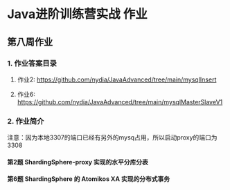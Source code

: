 # Java进阶训练营实战 作业

## 第八周作业


### 1. 作业答案目录
1. 作业2: https://github.com/nydia/JavaAdvanced/tree/main/mysqlInsert

2. 作业6: https://github.com/nydia/JavaAdvanced/tree/main/mysqlMasterSlaveV1

### 2. 作业简介

注意：因为本地3307的端口已经有另外的mysq占用，所以启动proxy的端口为3308


#### 第2题  ShardingSphere-proxy 实现的水平分库分表


#### 第6题  ShardingSphere 的 Atomikos XA 实现的分布式事务

